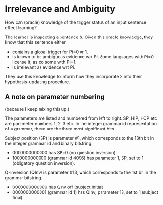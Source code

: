 # Irrelevance and Ambiguity

How can (oracle) knowledge of the trigger status of an input sentence effect
learning?

The learner is inspecting a sentence S. Given this oracle knowledge, they know
that this sentence either

- contains a global trigger for Pi=0 or 1.
- is known to be ambiguous evidence wrt Pi. Some languages with Pi=0 license it,
  as do some with Pi=1.
- is irrelevant as evidence wrt Pi.

They use this knowledge to inform how they incorporate S into their
hypothesis-updating procedure.

## A note on parameter numbering

(because I keep mixing this up.)

The parameters are listed and numbered from left to right. SP, HIP, HCP etc are
parameter numbers 1, 2, 3 etc. In the integer grammar id representation of a
grammar, these are the three most significant bits.

Subject position (SP) is parameter #1, which corresponds to the 13th bit in the
integer grammar id and binary bitstring.

- 0000000000000 has SP=0 (no question inversion)
- 1000000000000 (grammar id 4096) has parameter 1, SP, set to 1 (obligatory
question inversion).

Q-inversion (QInv) is parameter #13, which corresponds to the 1st bit in the
grammar bitstring.

- 0000000000000 has QInv off (subject initial)
- 0000000000001 (grammar id 1) has Qinv, parameter 13, set to 1 (subject final).
